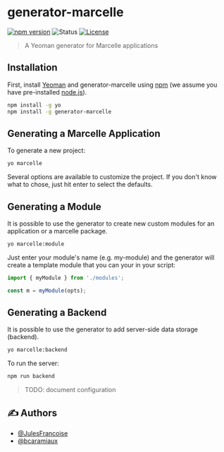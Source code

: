 # generator-marcelle

[![npm version](https://img.shields.io/npm/v/generator-marcelle)](https://www.npmjs.com/package/@marcellejs/core)
![Status](https://img.shields.io/badge/status-active-success.svg)
[![License](https://img.shields.io/badge/license-MIT-blue.svg)](/LICENSE)

> A Yeoman generator for Marcelle applications

## Installation

First, install [Yeoman](http://yeoman.io) and generator-marcelle using [npm](https://www.npmjs.com/) (we assume you have pre-installed [node.js](https://nodejs.org/)).

```bash
npm install -g yo
npm install -g generator-marcelle
```

## Generating a Marcelle Application

To generate a new project:

```bash
yo marcelle
```

Several options are available to customize the project. If you don't know what to chose, just hit enter to select the defaults.

## Generating a Module

It is possible to use the generator to create new custom modules for an application or a marcelle package.

```bash
yo marcelle:module
```

Just enter your module's name (e.g. my-module) and the generator will create a template module that you can your in your script:

```js
import { myModule } from './modules';

const m = myModule(opts);
```

## Generating a Backend

It is possible to use the generator to add server-side data storage (backend).

```bash
yo marcelle:backend
```

To run the server:

```bash
npm run backend
```

> TODO: document configuration

## ✍️ Authors

- [@JulesFrancoise](https://github.com/JulesFrancoise/)
- [@bcaramiaux](https://github.com/bcaramiaux/)

